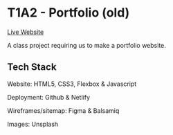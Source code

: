 # T1A2 - Portfolio (old)

[Live Website](https://630a85347ca56141719840cb--jocular-elf-43a1ca.netlify.app/)

A class project requiring us to make a portfolio website.

## Tech Stack

Website: HTML5, CSS3, Flexbox & Javascript

Deployment: Github & Netlify

Wireframes/sitemap: Figma & Balsamiq

Images: Unsplash
